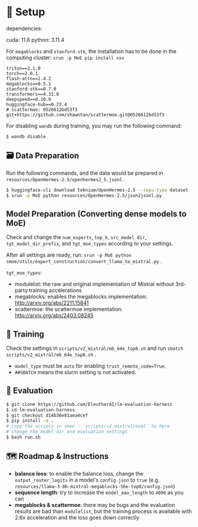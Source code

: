 # 🌴 Setup

dependencies:

cuda: 11.8
python: 3.11.4

For `megablocks` and `stanford-stk`, the installation has to be done in the computing cluster: `srun -p MoE pip install xxx`

```
triton==2.1.0
torch==2.0.1
flash-attn==2.4.2
megablocks==0.5.1
stanford-stk==0.7.0
transformers==4.31.0
deepspeed==0.10.0
huggingface-hub==0.23.4
# scattermoe: 0526612bd53f3
git+https://github.com/shawntan/scattermoe.git@0526612bd53f3
```

For disabling `wandb` during training, you may run the following command:

```bash
$ wandb disable
```

## 🗃️ Data Preparation

Run the following commands, and the data would be prepared in `resources/OpenHermes-2.5/openhermes2_5.jsonl` .

```bash
$ huggingface-cli download teknium/OpenHermes-2.5 --repo-type dataset --local-dir resources/OpenHermes-2.5 --local-dir-use-symlinks False
$ srun -p MoE python resources/OpenHermes-2.5/json2jsonl.py
```

## Model Preparation (Converting dense models to MoE)

Check and change the `num_experts`, `top_k`, `src_model_dir`, `tgt_model_dir_prefix`, and `tgt_moe_types` according to your settings.

After all settings are ready, run: `srun -p MoE python smoe/utils/expert_construction/convert_llama_to_mixtral.py` .

`tgt_moe_types`:
- modulelist: the raw and original implementation of Mixtral without 3rd-party training accelerations
- megablocks: enables the megablocks implementation: http://arxiv.org/abs/2211.15841
- scattermoe: the scattermoe implementation: http://arxiv.org/abs/2403.08245

## 🚀 Training

Check the settings in `scripts/v2_mixtral/mb_64e_top8.sh` and run `sbatch scripts/v2_mixtral/mb_64e_top8.sh` .

- `model_type` must be `auto` for enabling `trust_remote_code=True`.
- `##SBATCH` means the slurm setting is not activated.

## 🛫 Evaluation

```bash
$ git clone https://github.com/EleutherAI/lm-evaluation-harness
$ cd lm-evaluation-harness
$ git checkout d14b36e81aea4cef
$ pip install -e .
# copy the scripts in smoe - `scripts/v2_mixtral/eval` to here
# change the model dir and evaluation settings
$ bash run.sh
```

## 🗺️ Roadmap & Instructions

- **balance loss**: to enable the balance loss, change the `output_router_logits` in a model's `config.json` to `true` (e.g. `resources/llama-3-8b-mixtral-megablocks-56e-top8/config.json`)
- **sequence length**: try to increase the `model_max_length` to `4096` as you can
- **megablocks & scattermoe**: there may be bugs and the evaluation results are bad than `modulelist`, but the training process is available with 2.6x acceleration and the loss goes down correctly
